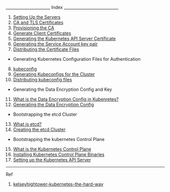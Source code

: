______________________ Index ___________________________

1. [Setting Up the Servers](1.setting_up_the_servers.md)
2. [CA and TLS Certificates](2.CA_and_TLS_certificates.md)       
3. [Provisioning the CA](3.provisioning_the_CA.md)
4. [Generate Client Certificates](4.generate_client_certficates.md)
5. [Generating the Kubernetes API Server Certificate](5.generating_kubernetes_api_server_certificates.md)
6. [Generating the Service Account key pair](6.generating_service_account_key_pair.md)
7. [Distributing the Certificate Files](7.distributing_the_certificate_files.md)

- Generating Kubernetes Configuration Files for Authentication

8. [kubeconfig](8.kubeconfigs.md)
9. [Generating Kubeconfigs for the Cluster](9.generating_kubeconfigs_for_the_cluster.md)
10. [Distributing kubeconfig files](10.distributing_kubeconfig_files.md)

- Generating the Data Encryption Config and Key

11. [What is the Data Encryption Config in Kubenretes?](11.data_encryption_config.md)
12. [Generating the Data Encryption Config](12.generating_data_encryption_config.md)

- Bootstrapping the etcd Cluster

13. [What is etcd?](13.what_is_etcd%3F.md) 
14. [Creating the etcd Cluster](14.creating_the_etcd_cluster.md)

- Bootstrapping the kubernetes Control Plane

15. [What is the Kubernetes Control Plane](15.what_is_k8s_control_plane.md)
16. [Installing Kubernetes Control Plane Binaries](16.installing_kubernetes_control_plane_binaries.md)
17. [Setting up the Kubernetes API Server](17.setting_up_the_k8s_api_server.md)



















---
Ref
1) [kelseyhightower-kubernetes-the-hard-way](https://github.com/kelseyhightower/kubernetes-the-hard-way)